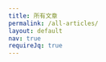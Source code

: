 ```yaml
---
title: 所有文章
permalink: /all-articles/
layout: default
nav: true
requireJq: true
---
```


<script type="text/javascript">
// prepare data from jekyll
var $J = {
  baseUrl: "{{ site.baseurl }}/all-articles/?label=",
  staticUrl: "{{ site.static_url }}",
  labels: [
    "显示全部",
    {% for post in site.posts %}
      {% if post.release %}
        {% for label in post.labels %}
          "{{ label }}",
        {% endfor %}
      {% endif %}
    {% endfor %}
  ],
  posts: [
    {% for post in site.posts %}
      {% if post.release %}
      {
        title: "{{ post.title }}",
        date: "{{ post.date | date: "%Y-%m-%d" }}",
        link: "{{ post.url | prepend: site.baseurl }}",
        labels: [
        {% for label in post.labels %}
          "{{ label }}",
        {% endfor %}
        ]
      },
      {% endif %}
    {% endfor %}
  ]
};
</script>

<div id="main"></div>

<!-- concat React JSX -->

